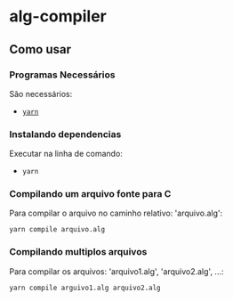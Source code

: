 # alg-compiler

## Como usar

### Programas Necessários

São necessários:

 - [`yarn`](https://yarnpkg.com)

### Instalando dependencias

Executar na linha de comando:

 - `yarn`


### Compilando um arquivo fonte para C

Para compilar o arquivo no caminho relativo: 'arquivo.alg':

``yarn compile arquivo.alg``


### Compilando multiplos arquivos

Para compilar os arquivos: 'arquivo1.alg', 'arquivo2.alg', ...:

```yarn compile arguivo1.alg arquivo2.alg```
